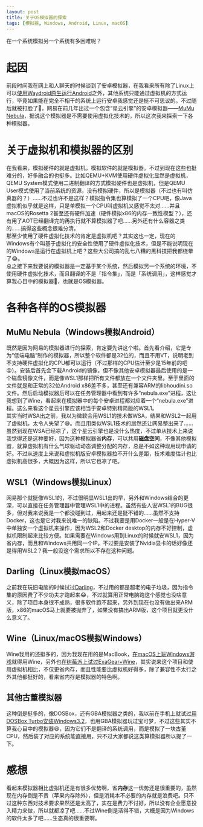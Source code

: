 ```yaml
---
layout: post
title: 关于OS模拟器的探索
tags: [模拟器, Windows, Android, Linux, macOS]
---
```


  在一个系统模拟另一个系统有多困难呢？<!--more-->    

# 起因
  前段时间我在网上和人聊天的时候谈到了安卓模拟器，在我看来所有除了Linux上可以[使用Waydroid原生运行Android](/2023/12/24/android.html)之外，其他系统只能通过虚拟机的方式运行，毕竟如果能在完全不相干的系统上运行安卓我感觉还是挺不可思议的。不过随后就被打脸了🤣，网易在前几年出过一个包含“星云引擎”的安卓模拟器——[MuMu Nebula](https://www.mumuplayer.com/mumu-nebula.html)，据说这个模拟器是不需要使用虚拟化技术的，所以这次我来探索一下各种模拟器。

# 关于虚拟机和模拟器的区别
  在我看来，模拟硬件的就是虚拟机，模拟软件的就是模拟器。不过到现在这些也挺难分的，好多融合的也挺多。比如QEMU+KVM使用硬件虚拟化显然是虚拟机，QEMU System模式使用二进制翻译的方式模拟硬件也是虚拟机，但是QEMU User模式使用了当前系统的资源，没有模拟硬件，所以是模拟器（不过也有叫仿真器的？）……不过也许不是这样？模拟指令集也算模拟了一个CPU吧，像Java虚拟机似乎就是这样，只是单模拟一个CPU叫虚拟机又感觉不太对……并且macOS的Rosetta 2甚至还有硬件加速（硬件模拟x86的内存一致性模型？），还有用了AOT已经翻译完的再执行就不算模拟器了吧……另外还有什么容器之类的……搞得这些概念很难分清。   
  那至少使用了硬件虚拟化技术的肯定是虚拟机吧？其实这也一定，现在的Windows有个叫基于虚拟化的安全性使用了硬件虚拟化技术，但是不能说明现在的Windows是运行在虚拟机上吧？这些大公司搞的乱七八糟的黑科技把我都绕晕了😂。   
  总之接下来我要说的模拟器是一定基于某个系统，然后模拟另一个系统的环境，不使用硬件虚拟化技术，而且翻译的不是「指令集」，而是「系统调用」，这样感觉才算我心目中的模拟器🫠，也就是OS模拟器。

# 各种各样的OS模拟器
## MuMu Nebula（Windows模拟Android）
  既然是因为网易的模拟器进行的探索，肯定要先讲这个啦。首先看介绍，它是专为“低端电脑”制作的模拟器，所以整个软件都是32位的，而且不用VT，说明老到不支持硬件虚拟化的CPU都可以运行（不过那样的CPU估计至少是15年前的吧😝）。安装后首先会下载Android的镜像，但不像其他安卓模拟器最后使用的是一个磁盘镜像文件，而是像WSL1那样把所有文件都放在一个文件夹里。至于里面的文件就是和正常的32位Android x86差不多，甚至还有兼容ARM的libhoudini.so文件。然后启动模拟器后可以在任务管理器中看到有许多“nebula.exe”进程，这让我想到了Wine，看起来在模拟器中的每个安卓进程都对应着一个“nebula.exe”进程。这么来看这个星云引擎应该相当于安卓特别精简版的WSL1。   
  其实当时WSA出之前，我以为微软会用WSL1的技术做WSA，结果和WSL2一起用了虚拟机，太令人失望了😅。而且用类似WSL1技术的居然还让网易整出来了……虽然到现在WSA已经凉了，这个星云引擎也是没什么热度，不过单从技术上来说我觉得还是这种要好，因为这种模拟器省**内存**，可以共用**磁盘空间**，不像其他模拟器，就算虚拟机有什么气球驱动动态调整分配的内存，总是不如这种现用现申请的好。不过从速度上来说和虚拟机版安卓模拟器拉不开什么差距，技术难度估计也比虚拟机高很多，大概因为这样，所以它也凉了吧。   
## WSL1（Windows模拟Linux）
  网易那个就挺像WSL1的，不过很明显WSL1出的早，另外和Windows结合的更深，可以直接在任务管理器中管理WSL1中的进程。虽然有些人说WSL1的BUG很多，但对我来说我是一个都没碰到过，用起来还是挺不错的……虽然不支持Docker，这也是它对我来说唯一的缺陷。不过我要是用Docker一般是在Hyper-V中单独安一个虚拟机来操作，因为WSL2和Docker desktop的内存不好控制，虚拟机限制起来比较方便。如果需要在Windows用到Linux的时候就安WSL1，因为省内存，而且和Windows共用同一个IP。不过要是安装了Nvidia显卡的话好像还是得用WSL2？我一般没这个需求所以不存在这种问题。   
## Darling（Linux模拟macOS）
  之前我在玩旧电脑的时候试过[Darling](/2024/04/06/old-pc.html#%E5%85%B3%E4%BA%8Edarling%E7%9A%84%E6%8E%A2%E7%B4%A2)，不过用的都是超老的电子垃圾，因为指令集的原因费了不少功夫才跑起来😂，不过就算用正常电脑跑这个感觉也没啥意义，除了项目本身很不成熟，很多软件跑不起来，另外到现在也没有做出来ARM版，x86的macOS马上就要被抛弃了，如果没有搞出ARM版，这个项目就更没什么意义了。   
## Wine（Linux/macOS模拟Windows）
  Wine我用的还挺多的，因为我现在用的是MacBook，[在macOS上玩Windows游戏](/2023/10/21/game.html#%E4%BD%BF%E7%94%A8wine%E6%B8%B8%E7%8E%A9windows%E6%B8%B8%E6%88%8F)就得用Wine，另外也[在树莓派上试过ExaGear+Wine](/2024/10/13/arm-linux.html#%E8%BD%AC%E8%AF%91%E5%BA%94%E7%94%A8%E6%B5%8B%E8%AF%95)，其实说来这个项目和使用虚拟机相比，不仅更省内存，而且性能要比虚拟机好得多，除了兼容性不太行之外其他都挺好的，看来省内存是模拟器的特色啊。   
## 其他古董模拟器
  这种倒是挺多的，像DOSBox，还有GBA模拟器之类的，我以前在手机上就试过[用DOSBox Turbo安装Windows3.2](/2020/09/27/vm.html#%E6%89%8B%E6%9C%BA%E7%9A%84%E8%99%9A%E6%8B%9F%E6%9C%BA%E4%BD%BF%E7%94%A8%E5%8F%B2)，也用GBA模拟器玩过宝可梦，不过这些其实不算我心目中的模拟器😆，因为它们不是翻译的系统调用，而是模拟了一块古董CPU，然后装了对应的系统能直接用，只不过大家都说这类算模拟器所以提了一下。   

# 感想
  看起来模拟器相比虚拟机还是有很多优势啊，省**内存**这一优势还是很重要的，虽然现在内存倒是不贵（苹果内存除外），但是消耗本不必要的内存就是浪费吧。只不过这种东西对技术要求果然还是太高了，实在是费力不讨好，所以没有企业愿意投入精力来做，所以就都凉了吧……不过Wine倒是活得不错，大概是因为Windows的软件太多了吧……生态真的很重要啊。